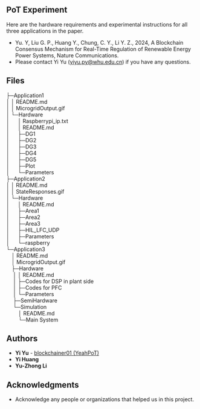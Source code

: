
## PoT Experiment

Here are the hardware requirements and experimental instructions for all three applications in the paper.

* Yu. Y, Liu G. P., Huang Y., Chung, C. Y., Li Y. Z., 2024, A Blockchain Consensus Mechanism for Real-Time Regulation of Renewable Energy Power Systems, Nature Communications.
* Please contact Yi Yu (yiyu.py@whu.edu.cn) if you have any questions.

## Files

├─Application1  
│  │  README.md  
│  │ MicrogridOutput.gif  
│  └─Hardware  
│  &emsp;  │  Raspberrypi_ip.txt  
│  &emsp;  │  README.md  
│  &emsp;  ├─DG1  
│  &emsp;  ├─DG2  
│  &emsp;  ├─DG3  
│  &emsp;  ├─DG4  
│  &emsp;  ├─DG5  
│  &emsp;  ├─Plot    
│  &emsp;  └─Parameters  
├─Application2  
│  │ README.md   
│  │ StateResponses.gif  
│  └─Hardware  
│  &emsp;  │  README.md  
│  &emsp;  ├─Area1  
│  &emsp;  ├─Area2  
│  &emsp;  ├─Area3  
│  &emsp;  ├─HIL_LFC_UDP  
│  &emsp;  ├─Parameters  
│  &emsp;  └─raspberry  
└─Application3  
&emsp;│ README.md   
&emsp;│ MicrogridOutput.gif   
&emsp;├─Hardware  
&emsp;   │ │  README.md  
&emsp;   │ ├─Codes for DSP in plant side  
&emsp;   │ ├─Codes for PFC  
&emsp;   │  └─Parameters  
&emsp;   ├─SemiHardware  
&emsp;   └─Simulation  
&emsp;    &emsp;│  README.md  
&emsp;    &emsp;└─Main System  

        
## Authors

* **Yi Yu** - [blockchainer01 (YeahPoT) ](https://github.com/blockchainer01)
* **Yi Huang**
* **Yu-Zhong Li**




## Acknowledgments

 * Acknowledge any people or organizations that helped us in this project. 


